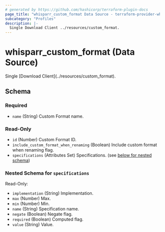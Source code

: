 ```yaml
---
# generated by https://github.com/hashicorp/terraform-plugin-docs
page_title: "whisparr_custom_format Data Source - terraform-provider-whisparr"
subcategory: "Profiles"
description: |-
  Single Download Client ../resources/custom_format.
---
```


# whisparr_custom_format (Data Source)

<!-- subcategory:Profiles -->Single [Download Client](../resources/custom_format).



<!-- schema generated by tfplugindocs -->
## Schema

### Required

- `name` (String) Custom Format name.

### Read-Only

- `id` (Number) Custom Format ID.
- `include_custom_format_when_renaming` (Boolean) Include custom format when renaming flag.
- `specifications` (Attributes Set) Specifications. (see [below for nested schema](#nestedatt--specifications))

<a id="nestedatt--specifications"></a>
### Nested Schema for `specifications`

Read-Only:

- `implementation` (String) Implementation.
- `max` (Number) Max.
- `min` (Number) Min.
- `name` (String) Specification name.
- `negate` (Boolean) Negate flag.
- `required` (Boolean) Computed flag.
- `value` (String) Value.


